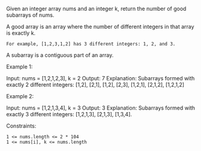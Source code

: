 Given an integer array nums and an integer k, return the number of good subarrays of nums.

A good array is an array where the number of different integers in that array is exactly k.

    For example, [1,2,3,1,2] has 3 different integers: 1, 2, and 3.

A subarray is a contiguous part of an array.

Example 1:

Input: nums = [1,2,1,2,3], k = 2
Output: 7
Explanation: Subarrays formed with exactly 2 different integers: [1,2], [2,1], [1,2], [2,3], [1,2,1], [2,1,2], [1,2,1,2]

Example 2:

Input: nums = [1,2,1,3,4], k = 3
Output: 3
Explanation: Subarrays formed with exactly 3 different integers: [1,2,1,3], [2,1,3], [1,3,4].

Constraints:

    1 <= nums.length <= 2 * 104
    1 <= nums[i], k <= nums.length
